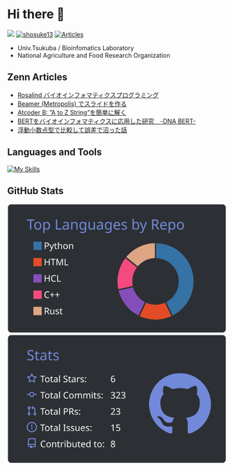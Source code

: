 <!-- **shosuke-13/shosuke-13** is a ✨ _special_ ✨ repository because its `README.md` (this file) appears on your GitHub profile. -->

# Hi there 👋
![](https://badgen.net/badge/Univ/Tsukuba/cyan?icon=github)
[![shosuke13](https://img.shields.io/endpoint?url=https%3A%2F%2Fatcoder-badges.now.sh%2Fapi%2Fatcoder%2Fjson%2Fshosuke13)](https://atcoder.jp/users/shosuke13)
[![Articles](https://badgen.org/img/zenn/shosuke_13/articles?style=plastic)](https://zenn.dev/shosuke_13)

- Univ.Tsukuba / Bioinfomatics Laboratory
- National Agriculture and Food Research Organization

## Zenn Articles
- [Rosalind バイオインフォマティクスプログラミング](https://zenn.dev/shosuke_13/articles/7785c55268b7ed)
- [Beamer (Metropolis) でスライドを作る](https://zenn.dev/shosuke_13/articles/7ffdf45cb5da6c)
- [Atcoder B: ”A to Z String”を簡単に解く](https://zenn.dev/shosuke_13/articles/90c3fb31f05ca8)
- [BERTをバイオインフォマティクスに応用した研究　-DNA BERT-](https://zenn.dev/shosuke_13/articles/7ae271bcb6d3ef)
- [浮動小数点型で比較して誤差で沼った話](https://zenn.dev/shosuke_13/articles/9a8d080cc427b0)

## Languages and Tools
[![My Skills](https://skillicons.dev/icons?i=github,latex,vscode,emacs,linux,bash,py,cpp,r,aws,gcp,docker,pytorch,mysql,flask,discord&theme=light&perline=4)](https://skillicons.dev)

## GitHub Stats
![](https://raw.githubusercontent.com/shosuke-13/shosuke-13/main/profile-summary-card-output/discord_old_blurple/1-repos-per-language.svg)
![](https://raw.githubusercontent.com/shosuke-13/shosuke-13/main/profile-summary-card-output/discord_old_blurple/3-stats.svg)
